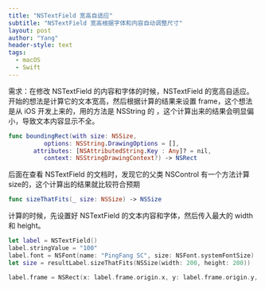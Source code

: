 ```yaml
---
title: "NSTextField 宽高自适应"
subtitle: "NSTextField 宽高根据字体和内容自动调整尺寸"
layout: post
author: "Yang"
header-style: text
tags:
  - macOS
  - Swift
---
```


需求：在修改 NSTextField 的内容和字体的时候，NSTextField 的宽高自适应。开始的想法是计算它的文本宽高，然后根据计算的结果来设置 frame，这个想法是从 iOS 开发上来的，用的方法是 NSString 的 ，这个计算出来的结果会明显偏小，导致文本内容显示不全。

```swift
func boundingRect(with size: NSSize, 
          options: NSString.DrawingOptions = [], 
       attributes: [NSAttributedString.Key : Any]? = nil, 
          context: NSStringDrawingContext?) -> NSRect
```

后面在查看 NSTextField 的文档时，发现它的父类 NSControl 有一个方法计算size的，这个计算出的结果就比较符合预期

```swift
func sizeThatFits(_ size: NSSize) -> NSSize
```

计算的时候，先设置好 NSTextField 的文本内容和字体，然后传入最大的 width 和 height。

```swift
let label = NSTextField()
label.stringValue = "100"
label.font = NSFont(name: "PingFang SC", size: NSFont.systemFontSize)
let size = resultLabel.sizeThatFits(NSSize(width: 200, height: 200))

label.frame = NSRect(x: label.frame.origin.x, y: label.frame.origin.y, width: size.width, 	height: size.height)
```

